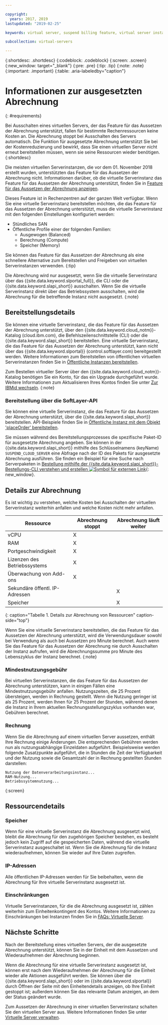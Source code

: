 ```yaml
---

copyright:
  years: 2017, 2019
lastupdated: "2019-02-25"

keywords: virtual server, suspend billing feature, virtual server instances, suspend billing

subcollection: virtual-servers

---
```


{:shortdesc: .shortdesc}
{:codeblock: .codeblock}
{:screen: .screen}
{:new_window: target="_blank"}
{:pre: .pre}
{:tip: .tip}
{:note: .note}
{:important: .important}
{:table: .aria-labeledby="caption"}

# Informationen zur ausgesetzten Abrechnung
{: #requirements}

Bei Ausschalten eines virtuellen Servers, der das Feature für das Aussetzen der Abrechnung unterstützt, fallen für bestimmte Rechenressourcen keine Kosten an. Die Abrechnung stoppt bei Ausschalten des Servers automatisch. Die Funktion für ausgesetzte Abrechnung unterstützt Sie bei der Kostenreduzierung und bewirkt, dass Sie einen virtuellen Server nicht erneut bereitstellen müssen, wenn sie seine Ressourcen wieder benötigen.
{:shortdesc}

Die meisten virtuellen Serverinstanzen, die vor dem 01. November 2018 erstellt wurden, unterstützten das Feature für das Aussetzen der Abrechnung nicht. Informationen darüber, ob die virtuelle Serverinstanz das Feature für das Aussetzen der Abrechnung unterstützt, finden Sie in [Feature für das Aussetzen der Abrechnung anzeigen](/docs/vsi?topic=virtual-servers-viewing-suspend-billing-feature).

Dieses Feature ist in Rechenzentren auf der ganzen Welt verfügbar. Wenn Sie eine virtuelle Serverinstanz bereitstellen möchten, die das Feature für das Aussetzen der Abrechnung unterstützt, muss die virtuelle Serverinstanz mit den folgenden Einstellungen konfiguriert werden:

* Stündliches SAN
* Öffentliche Profile einer der folgenden Familien:
  * Ausgewogen (Balanced)
  * Berechnung (Compute)
  * Speicher (Memory)

Sie können das Feature für das Aussetzen der Abrechnung als eine schnellere Alternative zum Bereitstellen und Freigeben von virtuellen Serverinstanzen verwenden.
{:tip}

Die Abrechnung wird nur ausgesetzt, wenn Sie die virtuelle Serverinstanz über das {{site.data.keyword.slportal_full}}, die CLI oder die {{site.data.keyword.slapi_short}} ausschalten. Wenn Sie die virtuelle Serverinstanz direkt über das Betriebssystem ausschalten, wird die Abrechnung für die betreffende Instanz nicht ausgesetzt.
{:note}

## Bereitstellungsdetails

Sie können eine virtuelle Serverinstanz, die das Feature für das Aussetzen der Abrechnung unterstützt, über den {{site.data.keyword.cloud_notm}}-Katalog (cloud.ibm.com), die Befehlszeilenschnittstelle (CLI) oder die {{site.data.keyword.slapi_short}} bereitstellen. Eine virtuelle Serverinstanz, die das Feature für das Aussetzen der Abrechnung unterstützt, kann nicht über das {{site.data.keyword.slportal}} (control.softlayer.com) bereitgestellt werden. Weitere Informationen zum Bereitstellen von öffentlichen virtuellen Serverinstanzen finden Sie in [Öffentliche Instanzen bereitstellen](/docs/vsi?topic=virtual-servers-ordering-vs-public#ordering-vs-public).

Zum Bestellen virtueller Server über den {{site.data.keyword.cloud_notm}}-Katalog benötigen Sie ein Konto, für das ein Upgrade durchgeführt wurde. Weitere Informationen zum Aktualisieren Ihres Kontos finden Sie unter [Zur IBMid wechseln](/docs/account?topic=account-unifyingaccounts#unifyingaccounts).
{:note}

### Bereitstellung über die SoftLayer-API
Sie können eine virtuelle Serverinstanz, die das Feature für das Aussetzen der Abrechnung unterstützt, über die {{site.data.keyword.slapi_short}} bereitstellen. API-Beispiele finden Sie in [Öffentliche Instanz mit dem Objekt 'placeOrder' bereitstellen](/docs/vsi?topic=virtual-servers-api-rest-public#provisioning-a-public-instance-using-place-order-object).

Sie müssen während des Bereitstellungsprozesses die spezifische Paket-ID für ausgesetzte Abrechnung angeben. Sie können in der {{site.data.keyword.slapi_short}} mithilfe des Schlüsselnamens (keyName) `SUSPEND_CLOUD_SERVER` eine Abfrage nach der ID des Pakets für ausgesetzte Abrechnung ausführen. Sie finden ein Beispiel für eine Suche nach Serverpaketen in [Bestellung mithilfe der {{site.data.keyword.slapi_short}}-Bestellungs-CLI verstehen und erstellen ![Symbol für externen Link](../icons/launch-glyph.svg "Symbol für externen Link")](https://softlayer.github.io/article/understanding-ordering/){: new_window}.

## Details zur Abrechnung

Es ist wichtig zu verstehen, welche Kosten bei Ausschalten der virtuellen Serverinstanz weiterhin anfallen und welche Kosten nicht mehr anfallen.

| Ressource                      | Abrechnung stoppt   | Abrechnung läuft weiter |
| ----------------------------- | ----------------- | ---------------- |
| vCPU                          |          X        |                  |
| RAM                           |          X        |                  |
| Portgeschwindigkeit                    |          X        |                  |
| Lizenzen des Betriebssystems     |          X        |                  |
| Überwachung von Add-ons          |          X        |                  |
| Sekundäre öffentl. IP-Adressen |                   |         X        |
| Speicher                       |                   |         X        |
{: caption="Tabelle 1. Details zur Abrechnung von Ressourcen" caption-side="top"}   

Wenn Sie eine virtuelle Serverinstanz bereitstellen, die das Feature für das Aussetzen der Abrechnung unterstützt, wird die Verwendungsdauer sowohl bei Verwendung als auch bei Aussetzen pro Minute berechnet. Auch wenn Sie das Feature für das Aussetzen der Abrechnung nie durch Ausschalten der Instanz aufrufen, wird die Abrechnungssumme pro Minute des Lebenszyklus der Instanz berechnet.
{:note}

### Mindestnutzungsgebühr
Bei virtuellen Serverinstanzen, die das Feature für das Aussetzen der Abrechnung unterstützen, kann in einigen Fällen eine Mindestnutzungsgebühr anfallen. Nutzungszeiten, die 25 Prozent übersteigen, werden in Rechnung gestellt. Wenn die Nutzung geringer ist als 25 Prozent, werden Ihnen für 25 Prozent der Stunden, während denen die Instanz in Ihrem aktuellen Rechnungsstellungszyklus vorhanden war, Gebühren berechnet.

### Rechnung
Wenn Sie die Abrechnung auf einem virtuellen Server aussetzen, enthält Ihre Rechnung einige Änderungen. Die entsprechenden Gebühren werden nun als nutzungsabhängige Einzeldaten aufgeführt. Beispielsweise werden folgende Zusatzpunkte aufgeführt, die in Stunden die Zeit der Verfügbarkeit und der Nutzung sowie die Gesamtzahl der in Rechnung gestellten Stunden darstellen:

```
Nutzung der Datenverarbeitungsinstanz...
RAM-Nutzung...
Betriebssystemnutzung...
```
{:screen}

## Ressourcendetails

### Speicher

Wenn für eine virtuelle Serverinstanz die Abrechnung ausgesetzt wird, bleibt die Abrechnung für den zugehörigen Speicher bestehen, es besteht jedoch kein Zugriff auf die gespeicherten Daten, während die virtuelle Serverinstanz ausgeschaltet ist. Wenn Sie die Abrechnung für die Instanz wiederaufnehmen, können Sie wieder auf Ihre Daten zugreifen.

### IP-Adressen

Alle öffentlichen IP-Adressen werden für Sie beibehalten, wenn die Abrechnung für Ihre virtuelle Serverinstanz ausgesetzt ist.

### Einschränkungen

Virtuelle Serverinstanzen, für die die Abrechnung ausgesetzt ist, zählen weiterhin zum Einheitenkontingent des Kontos. Weitere Informationen zu Einschränkungen bei Instanzen finden Sie in [FAQs: Virtuelle Server](/docs/vsi?topic=virtual-servers-faqs-virtual-servers#concurrent).

## Nächste Schritte
Nach der Bereitstellung eines virtuellen Servers, der die ausgesetzte Abrechnung unterstützt, können Sie in der Einheit mit dem Aussetzen und Wiederaufnehmen der Abrechnung beginnen.

Wenn die Abrechnung für eine virtuelle Serverinstanz ausgesetzt ist, können erst nach dem Wiederaufnehmen der Abrechnung für die Einheit wieder alle Aktionen ausgeführt werden. Sie können über die {{site.data.keyword.slapi_short}} oder im {{site.data.keyword.slportal}} durch Öffnen der Seite mit den Einheitendetails anzeigen, ob Ihre Einheit gestoppt ist; außerdem können Sie das relevante Datum anzeigen, an dem der Status geändert wurde.

Zum Aussetzen der Abrechnung in einer virtuellen Serverinstanz schalten Sie den virtuellen Server aus. Weitere Informationen finden Sie unter [Virtuelle Server verwalten](/docs/vsi?topic=virtual-servers-managing-virtual-servers).
